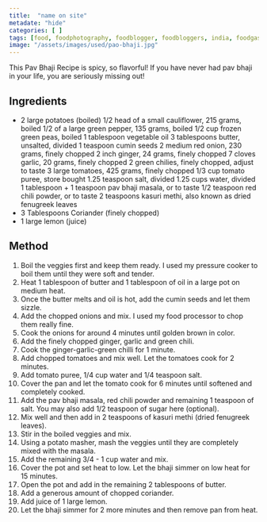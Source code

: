 ```yaml
---
title:  "name on site"
metadate: "hide"
categories: [ ]
tags: [food, foodphotography, foodblogger, foodbloggers, india, foodgasm, indianfood, love, foodcoma, foodporn,indiancooking, indianrecipe, foodlovers, indianfood, indianfoodbloggers, foodiesofinstagram, foodlove, indian, indiancouple, eatlocal, eathealthy, eatwell, desifood, trending, tasty, taste, yummyinmytummy, foodie, instafood, instafoodie, foodstagram, instagood, passionatepaprika, foodblog, easy, indian, recipe, mothersrecipe, cooking, easycooking, easyrecipe, simple, simplefood ]
image: "/assets/images/used/pao-bhaji.jpg"
---
```


This Pav Bhaji Recipe is spicy, so flavorful! If you have never had pav bhaji in your life, you are seriously missing out!

## Ingredients

- 2 large potatoes (boiled)
1/2 head of a small cauliflower, 215 grams, boiled
1/2 of a large green pepper, 135 grams, boiled
1/2 cup frozen green peas, boiled
1 tablespoon vegetable oil
3 tablespoons butter, unsalted, divided
1 teaspoon cumin seeds
2 medium red onion, 230 grams, finely chopped
2 inch ginger, 24 grams, finely chopped
7 cloves garlic, 20 grams, finely chopped
2 green chilies, finely chopped, adjust to taste
3 large tomatoes, 425 grams, finely chopped
1/3 cup tomato puree, store bought
1.25 teaspoon salt, divided
1.25 cups water, divided
1 tablespoon + 1 teaspoon pav bhaji masala, or to taste
1/2 teaspoon red chili powder, or to taste
2 teaspoons kasuri methi, also known as dried fenugreek leaves
- 3 Tablespoons Coriander (finely chopped)
- 1 large lemon (juice)

## Method

1. Boil the veggies first and keep them ready. I used my pressure cooker to boil them until they were soft and tender. 
2. Heat 1 tablespoon of butter and 1 tablespoon of oil in a large pot on medium heat. 
3. Once the butter melts and oil is hot, add the cumin seeds and let them sizzle.
4. Add the chopped onions and mix. I used my food processor to chop them really fine.
5. Cook the onions for around 4 minutes until golden brown in color. 
6. Add the finely chopped ginger, garlic and green chili.  
7. Cook the ginger-garlic-green chilli for 1 minute.
8. Add chopped tomatoes and mix well. Let the tomatoes cook for 2 minutes.
9. Add tomato puree, 1/4 cup water and 1/4 teaspoon salt. 
10. Cover the pan and let the tomato cook for 6 minutes until softened and completely cooked.
11. Add the pav bhaji masala, red chili powder and remaining 1 teaspoon of salt. You may also add 1/2 teaspoon of sugar here (optional).
12. Mix well and then add in 2 teaspoons of kasuri methi (dried fenugreek leaves).
13. Stir in the boiled veggies and mix. 
14. Using a potato masher, mash the veggies until they are completely mixed with the masala.
15. Add the remaining 3/4 - 1 cup water and mix.
16. Cover the pot and set heat to low. Let the bhaji simmer on low heat for 15 minutes.
17. Open the pot and add in the remaining 2 tablespoons of butter.
18. Add a generous amount of chopped coriander.
19. Add juice of 1 large lemon. 
20. Let the bhaji simmer for 2 more minutes and then remove pan from heat.

